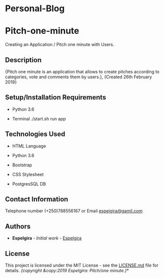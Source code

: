 # Personal-Blog

# Pitch-one-minute

Creating an Application / Pitch one minute with Users.
 
## Description
  
{Pitch one minute is an application that allows to create pitches according to categories, vote and comments them by users.}, {Created 26th February 2019}


## Setup/Installation Requirements
  
- Python 3.6

- Terminal ./start.sh run app

## Technologies Used

 - HTML Language

 - Python 3.6

 - Bootstrap 
  
 - CSS Stylesheet
 
 - PostgresSQL DB


## Contact Information

  Telephone number (+250)788556167 or Email espeigira@gamil.com
 
## Authors

* **EspeIgira** - *Initial work* - [EspeIgira](https://github.com/EspeIgira/)

## License

This project is licensed under the MIT License - see the [LICENSE.md](LICENSE.md) file for details.
*{copyright &copy:2019 EspeIgira: Pitch/one minute.}**

